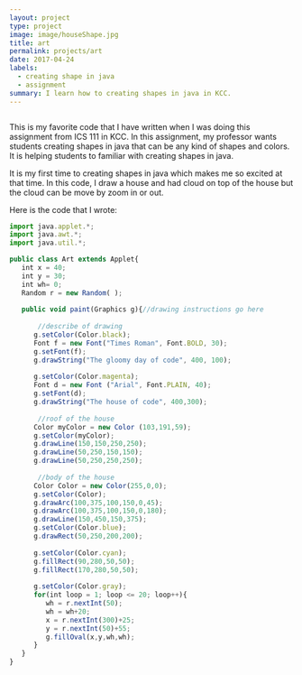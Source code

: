 ```yaml
---
layout: project
type: project
image: image/houseShape.jpg
title: art
permalink: projects/art
date: 2017-04-24
labels:
  - creating shape in java
  - assignment
summary: I learn how to creating shapes in java in KCC.
---
```


<img class="https://github.com/yuting7/yuting7.github.io/blob/master/images/houseShape.jpg">

This is my favorite code that I have written when I was doing this assignment from ICS 111 in KCC. In this assignment, my professor wants students creating shapes in java that can be any kind of shapes and colors. It is helping students to familiar with creating shapes in java.

It is my first time to creating shapes in java which makes me so excited at that time. In this code, I draw a house and had cloud on top of the house but the cloud can be move by zoom in or out.



Here is the code that I wrote: 
```js
import java.applet.*;
import java.awt.*;
import java.util.*;

public class Art extends Applet{
   int x = 40;
   int y = 30;
   int wh= 0;
   Random r = new Random( );
   
   public void paint(Graphics g){//drawing instructions go here
   
       //describe of drawing
      g.setColor(Color.black);
      Font f = new Font("Times Roman", Font.BOLD, 30);
      g.setFont(f);
      g.drawString("The gloomy day of code", 400, 100);
       
      g.setColor(Color.magenta);
      Font d = new Font ("Arial", Font.PLAIN, 40);
      g.setFont(d);
      g.drawString("The house of code", 400,300);
       
       //roof of the house
      Color myColor = new Color (103,191,59);
      g.setColor(myColor);
      g.drawLine(150,150,250,250);
      g.drawLine(50,250,150,150);
      g.drawLine(50,250,250,250);  
       
       //body of the house
      Color Color = new Color(255,0,0);
      g.setColor(Color);
      g.drawArc(100,375,100,150,0,45);
      g.drawArc(100,375,100,150,0,180);
      g.drawLine(150,450,150,375);
      g.setColor(Color.blue);   
      g.drawRect(50,250,200,200);
      
      g.setColor(Color.cyan);
      g.fillRect(90,280,50,50);
      g.fillRect(170,280,50,50);
      
      g.setColor(Color.gray);         
      for(int loop = 1; loop <= 20; loop++){
         wh = r.nextInt(50);
         wh = wh+20;
         x = r.nextInt(300)+25;
         y = r.nextInt(50)+55;
         g.fillOval(x,y,wh,wh);
      }
   }
}
```
